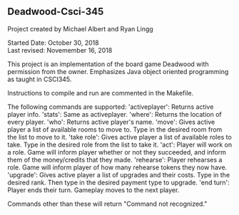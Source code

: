 ## Deadwood-Csci-345
Project created by Michael Albert and Ryan Lingg

Started Date: October 30, 2018  
Last revised: Novemember 16, 2018  

This project is an implementation of the board game Deadwood with permission from the owner. Emphasizes Java object oriented programming as taught in CSCI345.

Instructions to compile and run are commented in the Makefile.

The following commands are supported:
'activeplayer': Returns active player info.
'stats': Same as activeplayer.
'where': Returns the location of every player.
'who': Returns active player's name.
'move': Gives active player a list of available rooms to move to. Type in the desired room from the list to move to it.
'take role': Gives active player a list of available roles to take. Type in the desired role from the list to take it.
'act': Player will work on a role. Game will inform player whether or not they succeeded, and inform them of the money/credits that they made.
'rehearse': Player rehearses a role. Game will inform player of how many rehearse tokens they now have.
'upgrade': Gives active player a list of upgrades and their costs. Type in the desired rank. Then type in the desired payment type to upgrade.
'end turn': Player ends their turn. Gameplay moves to the next player.

Commands other than these will return "Command not recognized."
